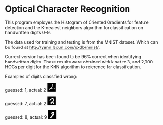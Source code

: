 # Optical Character Recognition


This program employes the Histogram of Oriented Gradients for feature detection and the K-nearest neighbors algorithm for classification on handwritten digits 0-9.

The data used for training and testing is from the MNIST dataset. Which can be found at http://yann.lecun.com/exdb/mnist/. 

Current version has been found to be 96% correct when identifying handwritten digits. These results were obtained with k set to 3, and 2,000 HOGs per digit for the KNN algorithm to reference for classification. 

Examples of digits classified wrong:

guessed: 1, actual: 2
![Alt text](/images/img00004.png?raw=true "Title")

guessed: 7, actual: 2
![Alt text](/images/img00010.png?raw=true "Title")

guessed: 8, actual: 9
![Alt text](/images/img00008.png?raw=true "Title")


